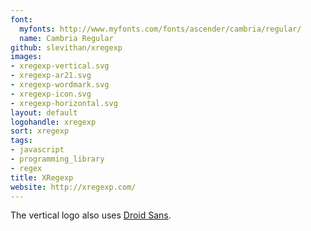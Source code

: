 ```yaml
---
font:
  myfonts: http://www.myfonts.com/fonts/ascender/cambria/regular/
  name: Cambria Regular
github: slevithan/xregexp
images:
- xregexp-vertical.svg
- xregexp-ar21.svg
- xregexp-wordmark.svg
- xregexp-icon.svg
- xregexp-horizontal.svg
layout: default
logohandle: xregexp
sort: xregexp
tags:
- javascript
- programming_library
- regex
title: XRegexp
website: http://xregexp.com/
---
```


The vertical logo also uses [Droid Sans](http://www.myfonts.com/fonts/ascender/droid-sans-pro/bold/?refby=vectorlogozone).

